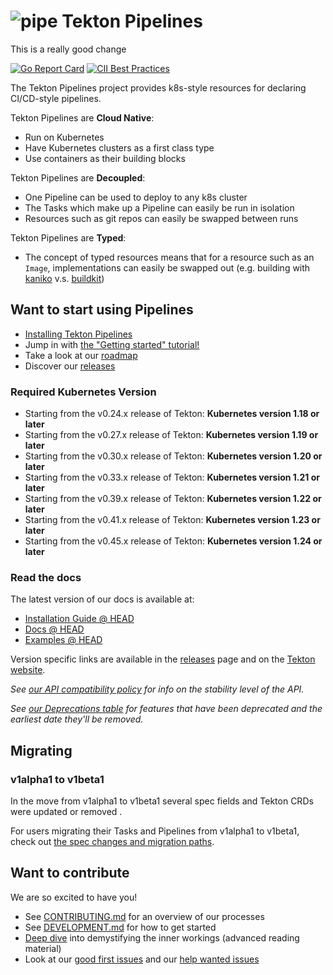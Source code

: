 # ![pipe](./pipe.png) Tekton Pipelines

This is a really good change

[![Go Report Card](https://goreportcard.com/badge/tektoncd/pipeline)](https://goreportcard.com/report/tektoncd/pipeline)
[![CII Best Practices](https://bestpractices.coreinfrastructure.org/projects/4020/badge)](https://bestpractices.coreinfrastructure.org/projects/4020)

The Tekton Pipelines project provides k8s-style resources for declaring
CI/CD-style pipelines.

Tekton Pipelines are **Cloud Native**:

- Run on Kubernetes
- Have Kubernetes clusters as a first class type
- Use containers as their building blocks

Tekton Pipelines are **Decoupled**:

- One Pipeline can be used to deploy to any k8s cluster
- The Tasks which make up a Pipeline can easily be run in isolation
- Resources such as git repos can easily be swapped between runs

Tekton Pipelines are **Typed**:

- The concept of typed resources means that for a resource such as an `Image`,
  implementations can easily be swapped out (e.g. building with
  [kaniko](https://github.com/GoogleContainerTools/kaniko) v.s.
  [buildkit](https://github.com/moby/buildkit))

## Want to start using Pipelines

- [Installing Tekton Pipelines](docs/install.md)
- Jump in with [the "Getting started" tutorial!](https://tekton.dev/docs/getting-started/tasks/)
- Take a look at our [roadmap](roadmap.md)
- Discover our [releases](releases.md)

### Required Kubernetes Version

- Starting from the v0.24.x release of Tekton: **Kubernetes version 1.18 or later**
- Starting from the v0.27.x release of Tekton: **Kubernetes version 1.19 or later**
- Starting from the v0.30.x release of Tekton: **Kubernetes version 1.20 or later**
- Starting from the v0.33.x release of Tekton: **Kubernetes version 1.21 or later**
- Starting from the v0.39.x release of Tekton: **Kubernetes version 1.22 or later**
- Starting from the v0.41.x release of Tekton: **Kubernetes version 1.23 or later**
- Starting from the v0.45.x release of Tekton: **Kubernetes version 1.24 or later**

### Read the docs

The latest version of our docs is available at:

- [Installation Guide @ HEAD](DEVELOPMENT.md#install-pipeline)
- [Docs @ HEAD](/docs/README.md)
- [Examples @ HEAD](/examples)

Version specific links are available in the [releases](releases.md) page and on the
[Tekton website](https://tekton.dev/docs).

_See [our API compatibility policy](api_compatibility_policy.md) for info on the
stability level of the API._

_See [our Deprecations table](docs/deprecations.md) for features that have been
deprecated and the earliest date they'll be removed._

## Migrating

### v1alpha1 to v1beta1

In the move from v1alpha1 to v1beta1 several spec fields and Tekton
CRDs were updated or removed .

For users migrating their Tasks and Pipelines from v1alpha1 to v1beta1, check
out [the spec changes and migration paths](./docs/migrating-v1alpha1-to-v1beta1.md).

## Want to contribute

We are so excited to have you!

- See [CONTRIBUTING.md](CONTRIBUTING.md) for an overview of our processes
- See [DEVELOPMENT.md](DEVELOPMENT.md) for how to get started
- [Deep dive](./docs/developers/README.md) into demystifying the inner workings
  (advanced reading material)
- Look at our
  [good first issues](https://github.com/tektoncd/pipeline/issues?q=is%3Aissue+is%3Aopen+label%3A%22good+first+issue%22)
  and our
  [help wanted issues](https://github.com/tektoncd/pipeline/issues?q=is%3Aissue+is%3Aopen+label%3A%22help+wanted%22)
